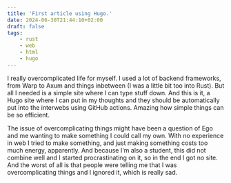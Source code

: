 ```yaml
---
title: 'First article using Hugo.'
date: 2024-06-30T21:44:10+02:00
draft: false 
tags: 
    - rust
    - web
    - html 
    - hugo
--- 
```


I really overcomplicated life for myself. I used a lot of backend frameworks, from Warp to Axum and things inbetween (I was a little bit too into Rust).
But all I needed is a simple site where I can type stuff down. And this is it, a Hugo site where I can put in my thoughts and they should be automatically put into the interwebs using GitHub actions. 
Amazing how simple things can be so efficient. 

The issue of overcomplicating things might have been a question of Ego and me wanting to make something I could call my own. With no experience in web I tried to make something, and just making something costs too much energy, apparently. And because I'm also a student, this did not combine well and I started procrastinating on it, so in the end I got no site. And the worst of all is that people were telling me that I was overcomplicating things and I ignored it, which is really sad. 
